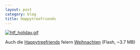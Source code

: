 ```yaml
---
layout: post
category: blog
title: Happytreefriends
---
```


[![htf_holiday.gif](/images-blog/htf_holiday.gif)](http://www.happytreefriends.com/watch_episodes/flash/holiday.html)

Auch die [Happytreefriends](http://happytreefriends.com/) feiern [Weihnachten](http://www.happytreefriends.com/watch_episodes/flash/holiday.html) (Flash, ~3.7 MB)

